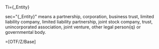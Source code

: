 Ti={_Entity}

sec="{_Entity}" means a partnership, corporation, business trust, limited liability company, limited liability partnership, joint stock company, trust, unincorporated association, joint venture, other legal person{q} or governmental body.

=[OTF/Z/Base]
